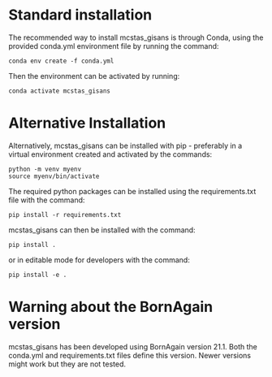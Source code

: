 Standard installation
=====================

The recommended way to install mcstas_gisans is through Conda, using the 
provided conda.yml environment file by running the command:
```
conda env create -f conda.yml
```
Then the environment can be activated by running:
```
conda activate mcstas_gisans
```

# Alternative Installation

Alternatively, mcstas_gisans can be installed with pip - preferably in a
virtual environment created and activated by the commands:
```
python -m venv myenv
source myenv/bin/activate
```
The required python packages can be installed using the requirements.txt file
with the command:
```
pip install -r requirements.txt
```
mcstas_gisans can then be installed with the command:
```
pip install .
```
or in editable mode for developers with the command:
```
pip install -e .
```

# Warning about the BornAgain version
mcstas_gisans has been developed using BornAgain version 21.1. Both the
conda.yml and requirements.txt files define this version. Newer versions might
work but they are not tested.